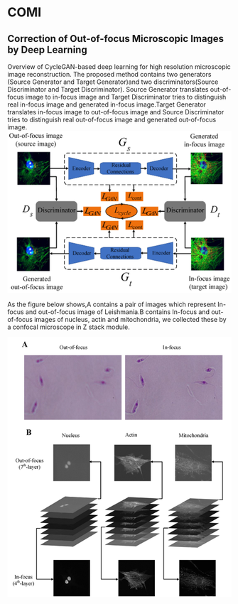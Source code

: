 # COMI
## Correction of Out-of-focus Microscopic Images by Deep Learning 

Overview of CycleGAN-based deep learning for high resolution microscopic image reconstruction. The proposed method contains two generators (Source Generator and Target Generator)and two discriminators(Source Discriminator and Target Discriminator). Source Generator translates out-of-focus image to in-focus image and Target Discriminator tries to distinguish real in-focus image and generated in-focus image.Target Generator translates in-focus image to out-of-focus image and Source Discriminator tries to distinguish real out-of-focus image and generated out-of-focus image.
![](https://github.com/jiangdat/COMI/raw/main/figure/figure2.png)


As the figure below shows,A contains a pair of images which represent In-focus and out-of-focus image of Leishmania.B contains In-focus and out-of-focus images of nucleus, actin and mitochondria, we collected these by a confocal microscope in Z stack module. 

![](https://github.com/jiangdat/COMI/raw/main/figure/figure1.png)







